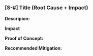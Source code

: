 ### [S-#] Title (Root Cause + Impact)

**Descripion:**

**Impact**

**Proof of Concept:**

**Recommended Mitigation:**

